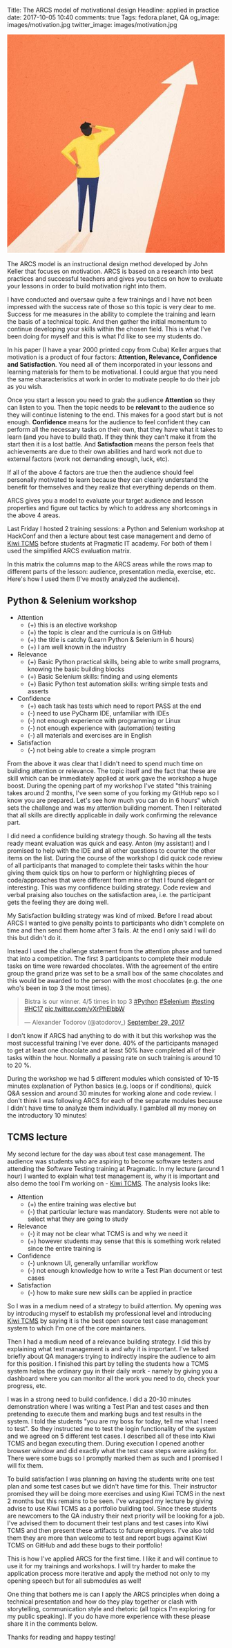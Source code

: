 Title: The ARCS model of motivational design
Headline: applied in practice
date: 2017-10-05 10:40
comments: true
Tags: fedora.planet, QA
og_image: images/motivation.jpg
twitter_image: images/motivation.jpg

![Motivation](/images/motivation.jpg "Motivation")

The ARCS model is an instructional design method developed by John Keller
that focuses on motivation. ARCS is based on a research into best practices
and successful teachers and gives you tactics on how to evaluate your
lessons in order to build motivation right into them.

I have conducted and oversaw quite a few trainings and I have not been impressed
with the success rate of those so this topic is very dear to me.
Success for me measures in the ability to complete the training and
learn the basis of a technical topic. And then gather the initial
momentum to continue developing your skills within the chosen field.
This is what I've been doing for myself and this is what I'd like to
see my students do.

In his paper (I have a year 2000 printed copy from Cuba)
Keller argues that motivation is a product of four factors:
**Attention, Relevance, Confidence and Satisfaction**. You need all of them
incorporated in your lessons and learning materials for them to be motivational.
I could argue that you need the same characteristics at work in order to
motivate people to do their job as you wish.

Once you start a lesson you need to grab the audience **Attention** so they
can listen to you. Then the topic needs to be **relevant** to the audience
so they will continue listening to the end. This makes for a good start
but is not enough. **Confidence** means for the audience to feel confident
they can perform all the necessary tasks on their own, that they have
what it takes to learn (and you have to build that). If they think they
can't make it from the start then it is a lost battle. And **Satisfaction**
means the person feels that achievements are due to their own abilities and
hard work not due to external factors (work not demanding enough, luck, etc).

If all of the above 4 factors are true then the audience should feel
personally motivated to learn because they can clearly understand the
benefit for themselves and they realize that everything depends on them.

ARCS gives you a model to evaluate your target audience and lesson properties
and figure out tactics by which to address any shortcomings in the above 4 areas.


Last Friday I hosted 2 training sessions: a Python and Selenium workshop
at HackConf and then a lecture about test case management and demo of
[Kiwi TCMS](http://kiwitcms.org) before students at Pragmatic IT academy.
For both of them I used the simplified ARCS evaluation matrix.

In this matrix the columns map to the ARCS areas while the rows map to
different parts of the lesson: audience, presentation media, exercise, etc.
Here's how I used them (I've mostly analyzed the audience).

Python & Selenium workshop
--------------------------

* Attention
    - (+) this is an elective workshop
    - (+) the topic is clear and the curricula is on GitHub
    - (+) the title is catchy (Learn Python & Selenium in 6 hours)
    - (+) I am well known in the industry
* Relevance
    - (+) Basic Python practical skills, being able to write small programs,
      knowing the basic building blocks
    - (+) Basic Selenium skills: finding and using elements
    - (+) Basic Python test automation skills: writing simple tests and asserts
* Confidence
    - (+) each task has tests which need to report PASS at the end
    - (-) need to use PyCharm IDE, unfamiliar with IDEs
    - (-) not enough experience with programming or Linux
    - (-) not enough experience with (automation) testing
    - (-) all materials and exercises are in English
* Satisfaction
    - (-) not being able to create a simple program


From the above it was clear that I didn't need to spend much time on building
attention or relevance. The topic itself and the fact that these are skill which
can be immediately applied at work gave the workshop a huge boost. During the
opening part of my workshop I've stated "this training takes around 2 months,
I've seen some of you forking my GitHub repo so I know you are prepared. Let's
see how much you can do in 6 hours" which sets the challenge and was my attention
building moment. Then I reiterated that all skills are directly applicable in
daily work confirming the relevance part.

I did need a confidence building strategy though. So having all the tests ready
meant evaluation was quick and easy. Anton (my assistant) and I promised to help
with the IDE and all other questions to counter the other items on the list.
During the course of the workshop I did quick code review of all participants
that managed to complete their tasks within the hour giving them quick tips on
how to perform or highlighting pieces of code/approaches that were different
from mine or that I found elegant or interesting. This was my confidence building
strategy. Code review and verbal praising also touches on the satisfaction
area, i.e. the participant gets the feeling they are doing well.

My Satisfaction building strategy was kind of mixed. Before I read about ARCS
I wanted to give penalty points to participants who didn't complete on time and then
send them home after 3 fails. At the end I only said I will do this but didn't
do it.

Instead I used the challenge statement from the attention phase and
turned that into a competition. The first 3 participants to complete their module tasks on time
were rewarded chocolates. With the agreement of the entire group the grand prize
was set to be a small box of the same chocolates and this would be awarded to
the person with the most chocolates (e.g. the one who's been in top 3 the most times).

<blockquote class="twitter-tweet" data-lang="en"><p lang="en" dir="ltr">Bistra is our winner. 4/5 times in top 3 <a href="https://twitter.com/hashtag/Python?src=hash&amp;ref_src=twsrc%5Etfw">#Python</a> <a href="https://twitter.com/hashtag/Selenium?src=hash&amp;ref_src=twsrc%5Etfw">#Selenium</a> <a href="https://twitter.com/hashtag/testing?src=hash&amp;ref_src=twsrc%5Etfw">#testing</a> <a href="https://twitter.com/hashtag/HC17?src=hash&amp;ref_src=twsrc%5Etfw">#HC17</a> <a href="https://t.co/vXrPhElbbW">pic.twitter.com/vXrPhElbbW</a></p>&mdash; Alexander Todorov (@atodorov_) <a href="https://twitter.com/atodorov_/status/913787872032980993?ref_src=twsrc%5Etfw">September 29, 2017</a></blockquote>
<script async src="//platform.twitter.com/widgets.js" charset="utf-8"></script>

I don't know if ARCS had anything to do with it but this workshop
was the most successful training I've ever done. 40% of the participants
managed to get at least one chocolate and at least 50% have completed all of
their tasks within the hour. Normally a passing rate on such training is
around 10 to 20 %.


During the workshop we had 5 different modules which consisted of 10-15 minutes
explanation of Python basics (e.g. loops or if conditions), quick Q&amp;A session
and around 30 minutes for working alone and code review. I don't think I was following
ARCS for each of the separate modules because I didn't have time to analyze them
individually. I gambled all my money on the introductory 10 minutes!


TCMS lecture
------------

My second lecture for the day was about test case management. The audience was
students who are aspiring to become software testers and attending the
Software Testing training at Pragmatic. In my lecture (around 1 hour) I wanted
to explain what test management is, why it is important and also demo the
tool I'm working on - [Kiwi TCMS](http://kiwitcms.org). The analysis looks like:

* Attention
    - (+) the entire training was elective but
    - (-) that particular lecture was mandatory. Students were not able to select
          what they are going to study
* Relevance
    - (-) it may not be clear what TCMS is and why we need it
    - (+) however students may sense that this is something work related since
          the entire training is
* Confidence
    - (-) unknown UI, generally unfamiliar workflow
    - (-) not enough knowledge how to write a Test Plan document or test cases
* Satisfaction
    - (-) how to make sure new skills can be applied in practice


So I was in a medium need of a strategy to build attention. My opening was by introducing
myself to establish my professional level and introducing [Kiwi TCMS](http://kiwitcms.org)
by saying it is the best open source test case management system to which I'm one of the
core maintainers.

Then I had a medium need of a relevance building strategy. I did this by explaining what
test management is and why it is important. I've talked briefly about QA managers trying to
indirectly inspire the audience to aim for this position. I finished this part by telling
the students how a TCMS system helps the ordinary guy in their daily work - namely by
giving you a dashboard where you can monitor all the work you need to do, check your
progress, etc.

I was in a strong need to build confidence. I did a 20-30 minutes demonstration where
I was writing a Test Plan and test cases and then pretending to execute them and marking bugs
and test results in the system. I told the students "you are my boss for today, tell me what
I need to test". So they instructed me to test the login functionality of the system
and we agreed on 5 different test cases. I described all of these into Kiwi TCMS and began
executing them. During execution I opened another browser window and did exactly what the
test case steps were asking for. There were some bugs so I promptly marked them as such and
I promised I will fix them.


To build satisfaction I was planning on having the students write one test plan and some
test cases but we didn't have time for this. Their instructor promised they will be doing
more exercises and using Kiwi TCMS in the next 2 months but this remains to be seen.
I've wrapped my lecture by giving advise to use Kiwi TCMS as a portfolio building tool.
Since these students are newcomers to the QA industry their next priority will be looking
for a job. I've advised them to document their test plans and test cases into Kiwi TCMS
and then present these artifacts to future employers.
I've also told them they are more than welcome to test and report bugs against Kiwi TCMS
on GitHub and add these bugs to their portfolio!


This is how I've applied ARCS for the first time. I like it and will continue to use it for
my trainings and workshops. I will try harder to make the application process more iterative
and apply the method not only to my opening speech but for all submodules as well!

One thing that bothers me is can I apply the ARCS principles when doing a technical
presentation and how do they play together or clash with storytelling, communication style and
rhetoric (all topics I'm exploring for my public speaking). If you do have more experience
with these please share it in the comments below.



Thanks for reading and happy testing!
